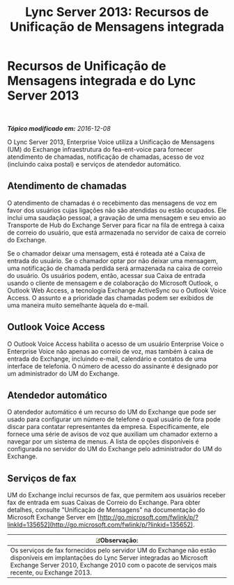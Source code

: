 ﻿---
title: 'Lync Server 2013: Recursos de Unificação de Mensagens integrada'
TOCTitle: Recursos de Unificação de Mensagens integrada e do Lync Server
ms:assetid: 094f549d-fccc-43ab-9f39-6ddd18130915
ms:mtpsurl: https://technet.microsoft.com/pt-br/library/Gg398144(v=OCS.15)
ms:contentKeyID: 49305818
ms.date: 12/10/2016
mtps_version: v=OCS.15
ms.translationtype: HT
---

# Recursos de Unificação de Mensagens integrada e do Lync Server 2013

 

_**Tópico modificado em:** 2016-12-08_

O Lync Server 2013, Enterprise Voice utiliza a Unificação de Mensagens (UM) do Exchange infraestrutura do fea-ent-voice para fornecer atendimento de chamadas, notificação de chamadas, acesso de voz (incluindo caixa postal) e serviços de atendedor automático.

## Atendimento de chamadas

O atendimento de chamadas é o recebimento das mensagens de voz em favor dos usuários cujas ligações não são atendidas ou estão ocupados. Ele inclui uma saudação pessoal, a gravação de uma mensagem e seu envio ao Transporte de Hub do Exchange Server para ficar na fila de entrega à caixa de correio do usuário, que está armazenada no servidor de caixa de correio do Exchange.

Se o chamador deixar uma mensagem, está é roteada até a Caixa de entrada do usuário. Se o chamador optar por não deixar uma mensagem, uma notificação de chamada perdida será armazenada na caixa de correio do usuário. Os usuários podem, então, acessar sua Caixa de entrada usando o cliente de mensagem e de colaboração do Microsoft Outlook, o Outlook Web Access, a tecnologia Exchange ActiveSync ou o Outlook Voice Access. O assunto e a prioridade das chamadas podem ser exibidos de uma maneira muito semelhante àquela do e-mail.

## Outlook Voice Access

O Outlook Voice Access habilita o acesso de um usuário Enterprise Voice o Enterprise Voice não apenas ao correio de voz, mas também à caixa de entrada do Exchange, incluindo e-mail, calendário e contatos de uma interface de telefonia. O número de acesso do assinante é designado por um administrador do UM do Exchange.

## Atendedor automático

O atendedor automático é um recurso do UM do Exchange que pode ser usado para configurar um número de telefone o qual usuário de fora pode discar para contatar representantes da empresa. Especificamente, ele fornece uma série de avisos de voz que auxiliam um chamador externo a navegar por um sistema de menus. A lista de opções disponíveis é configurada no servidor do UM do Exchange pelo administrador do UM do Exchange.

## Serviços de fax

UM do Exchange inclui recursos de fax, que permitem aos usuários receber fax de entrada em suas Caixas de Correio do Exchange. Para obter detalhes, consulte "Unificação de Mensagens" na documentação do Microsoft Exchange Server em [http://go.microsoft.com/fwlink/p/?linkId=135652](http://go.microsoft.com/fwlink/p/?linkid=135652).

<table>
<thead>
<tr class="header">
<th><img src="images/Gg425756.note(OCS.15).gif" title="note" alt="note" />Observação:</th>
</tr>
</thead>
<tbody>
<tr class="odd">
<td>Os serviços de fax fornecidos pelo servidor UM do Exchange não estão disponíveis em implantações do Lync Server integradas ao Microsoft Exchange Server 2010, Exchange 2010 com o pacote de serviços mais recente, ou Exchange 2013.</td>
</tr>
</tbody>
</table>

